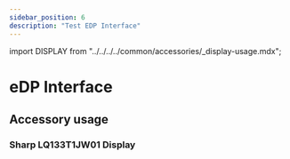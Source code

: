 ```yaml
---
sidebar_position: 6
description: "Test EDP Interface"
---
```


import DISPLAY from "../../../../common/accessories/\_display-usage.mdx";

# eDP Interface

## Accessory usage

### Sharp LQ133T1JW01 Display

<DISPLAY product="Radxa CM3 IO Board" display_connection_img="/img/cm3/cm3-io-edp-display.webp" model="radxa-cm3-io" rsetup_path="../../radxa-os/rsetup#overlays" display_name="Sharp LQ133T1JW01 Display" overlays_title="Enable Sharp LQ133T1JW01 Display" />
